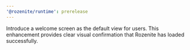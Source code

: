 ```yaml
---
'@rozenite/runtime': prerelease
---
```


Introduce a welcome screen as the default view for users. This enhancement provides clear visual confirmation that Rozenite has loaded successfully.

